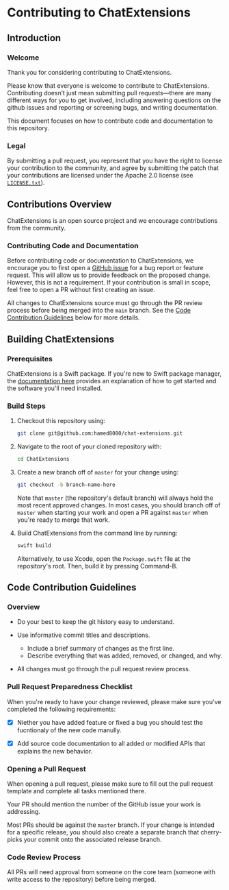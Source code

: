 # Contributing to ChatExtensions

## Introduction

### Welcome

Thank you for considering contributing to ChatExtensions.

Please know that everyone is welcome to contribute to ChatExtensions.
Contributing doesn’t just mean submitting pull requests—there are 
many different ways for you to get involved,
including answering questions on the github issues and
reporting or screening bugs, and writing documentation. 

This document focuses on how to contribute code and documentation to
this repository.

### Legal

By submitting a pull request, you represent that you have the right to license your
contribution to the community, and agree by submitting the patch that your 
contributions are licensed under the Apache 2.0 license (see [`LICENSE.txt`](/LICENSE.txt)).

## Contributions Overview

ChatExtensions is an open source project and we encourage contributions
from the community.

### Contributing Code and Documentation

Before contributing code or documentation to ChatExtensions,
we encourage you to first open a 
[GitHub issue](https://github.com/hamed8080/chat-extensions/issues/new/choose) 
for a bug report or feature request.
This will allow us to provide feedback on the proposed change.
However, this is not a requirement. If your contribution is small in scope,
feel free to open a PR without first creating an issue.

All changes to ChatExtensions source must go through the PR review process before
being merged into the `main` branch.
See the [Code Contribution Guidelines](#code-contribution-guidelines) below for
more details.

## Building ChatExtensions

### Prerequisites

ChatExtensions is a Swift package. If you're new to Swift package manager,
the [documentation here](https://swift.org/getting-started#using-the-package-manager)
provides an explanation of how to get started and the software you'll need
installed.

### Build Steps

1. Checkout this repository using:

    ```bash
    git clone git@github.com:hamed8080/chat-extensions.git
    ```

2. Navigate to the root of your cloned repository with:

    ```bash
    cd ChatExtensions
    ```

3. Create a new branch off of `master` for your change using:

    ```bash
    git checkout -b branch-name-here
    ```

    Note that `master` (the repository's default branch) will always hold the most
    recent approved changes. In most cases, you should branch off of `master` when
    starting your work and open a PR against `master` when you're ready to merge
    that work.

4. Build ChatExtensions from the command line by running:

    ```bash
    swift build
    ```

    Alternatively, to use Xcode, open the `Package.swift` file
    at the repository's root. Then, build it by pressing Command-B.

## Code Contribution Guidelines

### Overview

- Do your best to keep the git history easy to understand.
  
- Use informative commit titles and descriptions.
  - Include a brief summary of changes as the first line.
  - Describe everything that was added, removed, or changed, and why.

- All changes must go through the pull request review process.

### Pull Request Preparedness Checklist

When you're ready to have your change reviewed, please make sure you've completed the following
requirements:

- [x] Niether you have added feature or fixed a bug you should test the fucntionaly of the new code manully.

- [x] Add source code documentation to all added or modified APIs that explains
  the new behavior.

### Opening a Pull Request

When opening a pull request, please make sure to fill out the pull request template
and complete all tasks mentioned there.

Your PR should mention the number of the GitHub issue your work is addressing.
  
Most PRs should be against the `master` branch. If your change is intended 
for a specific release, you should also create a separate branch 
that cherry-picks your commit onto the associated release branch.

### Code Review Process

All PRs will need approval from someone on the core team
(someone with write access to the repository) before being merged.
